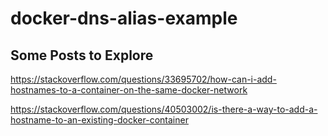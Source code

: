 # docker-dns-alias-example

## Some Posts to Explore

https://stackoverflow.com/questions/33695702/how-can-i-add-hostnames-to-a-container-on-the-same-docker-network

https://stackoverflow.com/questions/40503002/is-there-a-way-to-add-a-hostname-to-an-existing-docker-container
